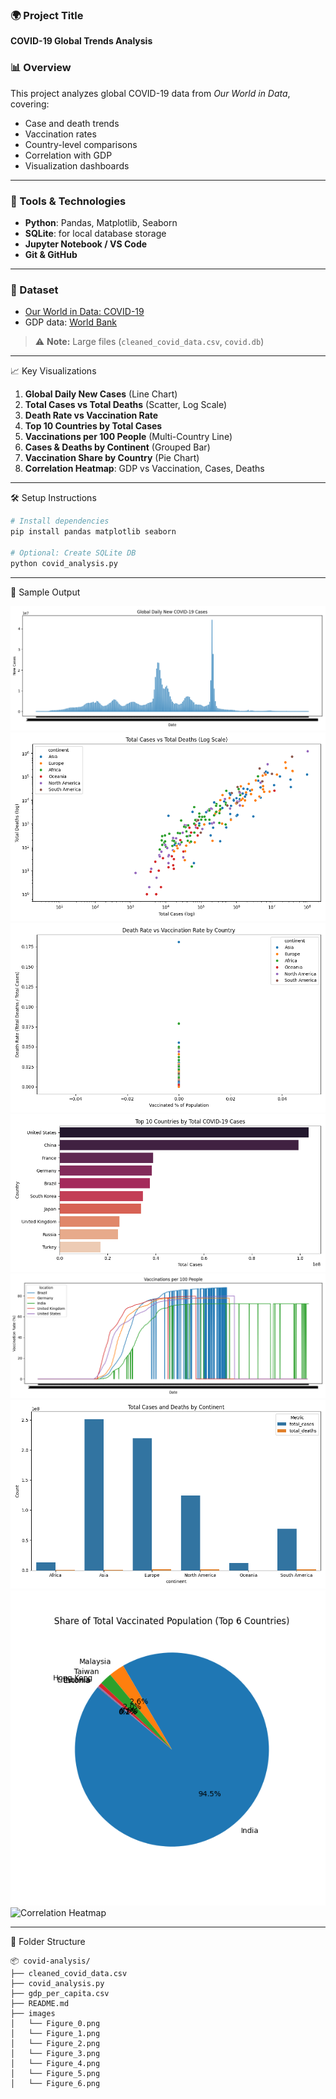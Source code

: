 ### 🌍 Project Title

**COVID-19 Global Trends Analysis**

### 📊 Overview

This project analyzes global COVID-19 data from *Our World in Data*, covering:

* Case and death trends
* Vaccination rates
* Country-level comparisons
* Correlation with GDP
* Visualization dashboards

---

### 🧰 Tools & Technologies

* **Python**: Pandas, Matplotlib, Seaborn
* **SQLite**: for local database storage
* **Jupyter Notebook / VS Code**
* **Git & GitHub**

---

### 📁 Dataset

* [Our World in Data: COVID-19](https://ourworldindata.org/covid-cases)
* GDP data: [World Bank](https://data.worldbank.org/indicator/NY.GDP.PCAP.CD)

> ⚠️ **Note:** Large files (`cleaned_covid_data.csv`, `covid.db`) 
---

📈 Key Visualizations

1. **Global Daily New Cases** (Line Chart)
2. **Total Cases vs Total Deaths** (Scatter, Log Scale)
3. **Death Rate vs Vaccination Rate**
4. **Top 10 Countries by Total Cases**
5. **Vaccinations per 100 People** (Multi-Country Line)
6. **Cases & Deaths by Continent** (Grouped Bar)
7. **Vaccination Share by Country** (Pie Chart)
8. **Correlation Heatmap**: GDP vs Vaccination, Cases, Deaths

---

🛠️ Setup Instructions

```bash
# Install dependencies
pip install pandas matplotlib seaborn

# Optional: Create SQLite DB
python covid_analysis.py
```

---

🧪 Sample Output

![Global Daily New Cases](images/Figure_0.png)
![Total Cases vs Total Deaths](images/Figure_1.png)
![Death Rate vs Vaccination Rate](images/Figure_2.png)
![Top 10 Countries by Total Cases](images/Figure_3.png)
![Vaccinations per 100 People](images/Figure_4.png)
![Cases & Deaths by Continent](images/Figure_5.png)
![Vaccination Share by Country](images/Figure_6.png)
![Correlation Heatmap](images/Figure_7.png)

---

📂 Folder Structure

```
📦 covid-analysis/
├── cleaned_covid_data.csv   
├── covid_analysis.py
├── gdp_per_capita.csv
├── README.md
├── images
│   └── Figure_0.png
│   └── Figure_1.png
│   └── Figure_2.png
│   └── Figure_3.png
│   └── Figure_4.png
│   └── Figure_5.png
│   └── Figure_6.png
```




